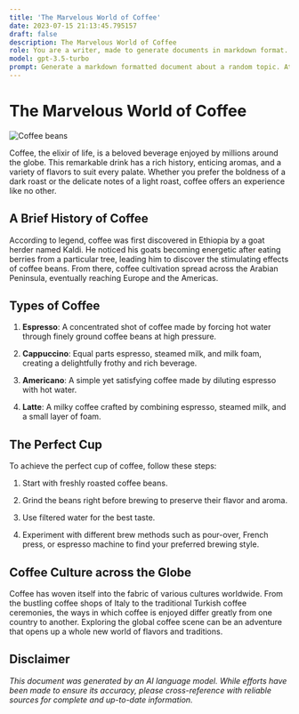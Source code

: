 ```yaml
---
title: 'The Marvelous World of Coffee'
date: 2023-07-15 21:13:45.795157
draft: false
description: The Marvelous World of Coffee
role: You are a writer, made to generate documents in markdown format. It is very important that all of the documents you generate are in valid markdown format.
model: gpt-3.5-turbo
prompt: Generate a markdown formatted document about a random topic. At the bottom, include a disclaimer explaining that the document was generated by you. The first line of the document should be the title. Make sure that the entire document is in proper markdown format, using a mix of various tags to make the document visually appealing.
---
```


# The Marvelous World of Coffee

![Coffee beans](https://www.example.com/coffee.jpg)

Coffee, the elixir of life, is a beloved beverage enjoyed by millions around the globe. This remarkable drink has a rich history, enticing aromas, and a variety of flavors to suit every palate. Whether you prefer the boldness of a dark roast or the delicate notes of a light roast, coffee offers an experience like no other.

## A Brief History of Coffee

According to legend, coffee was first discovered in Ethiopia by a goat herder named Kaldi. He noticed his goats becoming energetic after eating berries from a particular tree, leading him to discover the stimulating effects of coffee beans. From there, coffee cultivation spread across the Arabian Peninsula, eventually reaching Europe and the Americas.

## Types of Coffee

1. **Espresso**: A concentrated shot of coffee made by forcing hot water through finely ground coffee beans at high pressure.

2. **Cappuccino**: Equal parts espresso, steamed milk, and milk foam, creating a delightfully frothy and rich beverage.

3. **Americano**: A simple yet satisfying coffee made by diluting espresso with hot water.

4. **Latte**: A milky coffee crafted by combining espresso, steamed milk, and a small layer of foam.

## The Perfect Cup

To achieve the perfect cup of coffee, follow these steps:

1. Start with freshly roasted coffee beans.

2. Grind the beans right before brewing to preserve their flavor and aroma.

3. Use filtered water for the best taste.

4. Experiment with different brew methods such as pour-over, French press, or espresso machine to find your preferred brewing style.

## Coffee Culture across the Globe

Coffee has woven itself into the fabric of various cultures worldwide. From the bustling coffee shops of Italy to the traditional Turkish coffee ceremonies, the ways in which coffee is enjoyed differ greatly from one country to another. Exploring the global coffee scene can be an adventure that opens up a whole new world of flavors and traditions.

## Disclaimer

*This document was generated by an AI language model. While efforts have been made to ensure its accuracy, please cross-reference with reliable sources for complete and up-to-date information.*